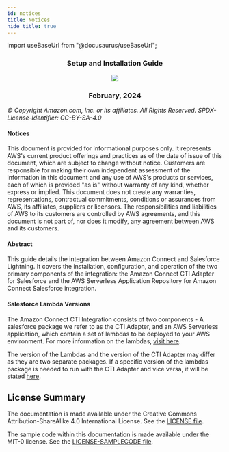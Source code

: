 ```yaml
---
id: notices
title: Notices
hide_title: true
---
```


import useBaseUrl from "@docusaurus/useBaseUrl";

<h3 align="center">Setup and Installation Guide</h3>

<p align="center">
  <img src={useBaseUrl('/img/lightning/image1.png')} />
</p>

<h3 align="center">February, 2024</h3>

*© Copyright Amazon.com, Inc. or its affiliates. All Rights Reserved. SPDX-License-Identifier: CC-BY-SA-4.0*

#### Notices

This document is provided for informational purposes only. It represents
AWS's current product offerings and practices as of the date of issue of
this document, which are subject to change without notice. Customers are
responsible for making their own independent assessment of the
information in this document and any use of AWS's products or services,
each of which is provided "as is" without warranty of any kind, whether
express or implied. This document does not create any warranties,
representations, contractual commitments, conditions or assurances from
AWS, its affiliates, suppliers or licensors. The responsibilities and
liabilities of AWS to its customers are controlled by AWS agreements,
and this document is not part of, nor does it modify, any agreement
between AWS and its customers.

#### Abstract

This guide details the integration between Amazon Connect and Salesforce
Lightning. It covers the installation, configuration, and operation of
the two primary components of the integration: the Amazon Connect CTI
Adapter for Salesforce and the AWS Serverless Application Repository for
Amazon Connect Salesforce integration.

#### Salesforce Lambda Versions

The Amazon Connect CTI Integration consists of two components - A salesforce package we refer to as the CTI Adapter, and an AWS Serverless application, which contain a set of lambdas to be deployed to your AWS environment. For more information on the lambdas, [visit here](https://github.com/amazon-connect/amazon-connect-salesforce-lambda).

The version of the Lambdas and the version of the CTI Adapter may differ as they are two separate packages. If a specific version of the lambdas package is needed to run with the CTI Adapter and vice versa, it will be stated [here](/docs/lightning/installation/04-salesforce-lambdas-manual-setup#compatibility-table).

## License Summary

The documentation is made available under the Creative Commons Attribution-ShareAlike 4.0 International License. See the [LICENSE file](https://github.com/amazon-connect/amazon-connect-salesforce-cti/blob/main/LICENSE).

The sample code within this documentation is made available under the MIT-0 license. See the [LICENSE-SAMPLECODE file](https://github.com/amazon-connect/amazon-connect-salesforce-cti/blob/main/LICENSE-SAMPLECODE).

<toc/>
